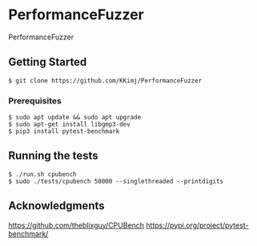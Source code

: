 # PerformanceFuzzer
PerformanceFuzzer

## Getting Started
```
$ git clone https://github.com/KKimj/PerformanceFuzzer
```

### Prerequisites
```
$ sudo apt update && sudo apt upgrade
$ sudo apt-get install libgmp3-dev
$ pip3 install pytest-benchmark
```

## Running the tests
```
$ ./run.sh cpubench
$ sudo ./tests/cpubench 50000 --singlethreaded --printdigits

```

## Acknowledgments
https://github.com/theblixguy/CPUBench
https://pypi.org/project/pytest-benchmark/

